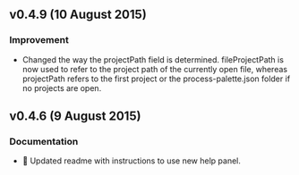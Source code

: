 ## v0.4.9 (10 August 2015)
### Improvement
- Changed the way the projectPath field is determined. fileProjectPath is now used to refer to the project path of the currently open file, whereas projectPath refers to the first project or the process-palette.json folder if no projects are open.

## v0.4.6 (9 August 2015)
### Documentation
- :memo: Updated readme with instructions to use new help panel.
